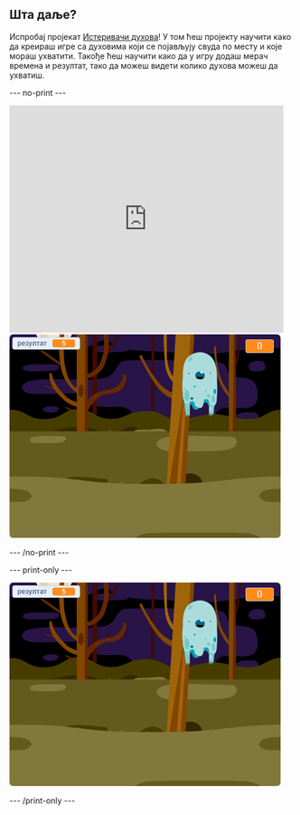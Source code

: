 ## Шта даље?

Испробај пројекат [Истеривачи духова](https://projects.raspberrypi.org/en/projects/ghostbusters?utm_source=pathway&utm_medium=whatnext&utm_campaign=projects)! У том ћеш пројекту научити како да креираш игре са духовима који се појављују свуда по месту и које мораш ухватити. Такође ћеш научити како да у игру додаш мерач времена и резултат, тако да можеш видети колико духова можеш да ухватиш.

\--- no-print \---

<div class="scratch-preview">
  <iframe allowtransparency="true" width="485" height="402" src="https://scratch.mit.edu/projects/embed/276874679/?autostart=false" frameborder="0" scrolling="no"></iframe>
  <img src="images/ghostbusters-static.png">
</div>

\--- /no-print \---

\--- print-only \---

![showcase](images/ghostbusters-static.png)

\--- /print-only \---